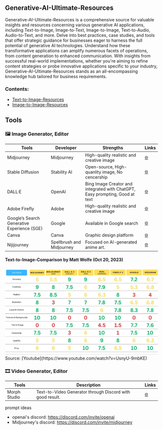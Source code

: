 ## Generative-AI-Ultimate-Resources

Generative-AI-Ultimate-Resources is a comprehensive source for valuable insights and resources concerning various generative AI applications, including Text-to-Image, Image-to-Text, Image-to-Image, Text-to-Audio, Audio-to-Text, and more. Delve into best practices, case studies, and tools that offer strategic guidance for businesses eager to harness the full potential of generative AI technologies. Understand how these transformative applications can amplify numerous facets of operations, from content generation to enhanced communication. With insights from successful real-world implementations, whether you're aiming to refine content strategies or probe innovative applications specific to your industry, Generative-AI-Ultimate-Resources stands as an all-encompassing knowledge hub tailored for business requirements.

### Contents:
- [Text-to-Image-Resources](https://github.com/jingwora/Generative-AI-Ultimate-Resources/blob/main/contents/Text-to-Image-Prompts-Resources.md)
- [Image-to-Image-Resources](https://github.com/jingwora/Generative-AI-Ultimate-Resources/blob/main/contents/Image-to-Image-Resources.md)

## Tools

### 🖼️ Image Generator, Editor

| **Tools** | **Developer** | **Strengths** | **Links** |
|-----|-----|-----|-----|
| Midjourney | Midjourney | High-quality realistic and creative image | [🌐](https://www.midjourney.com/) |
| Stable Diffusion | Stability AI |  Open-source, High-quanlity image, No cencership | [🌐](https://ja.stability.ai/stable-diffusion) |
| DALL·E | OpenAI | Bing Image Creator and integrated with ChatGPT, Easy prompting, Good at text  | [🌐](https://openai.com/dall-e-3) |
| Adobe Firefly | Adobe | High-quality realistic and creative image | [🌐](https://firefly.adobe.com/) |
| Google’s Search Generative Experience (SGE)  | Google  | Available in Google search | [🌐](https://firefly.adobe.com/) |
| Canva | Canva | Graphic design platform | [🌐](https://www.canva.com/ai-image-generator/) |
| Nijijourney | Spellbrush and Midjourney | Focused on AI-generated anime art. | [🌐](https://nijijourney.com/ja/) |

#### Text-to-Image-Comparison by Matt Wolfe (Oct 20, 2023)

<img src="https://github.com/jingwora/Generative-AI-Ultimate-Resources/blob/main/images/Generative-AI-Ultimate-Resources/Text-to-Image-Comparison.png?raw=true" width="900"/>
Source: [Youtube](https://www.youtube.com/watch?v=UsnyU-9mbKE)

### 🎞️ Video Generator, Editor

| **Tools** | **Description** | **Links** |
|-----|-----|-----|
| Morph Studio | Text-to-Video Generator through Discord with good result. | [🌐](https://www.morphstudio.xyz/) |

prompt ideas
- openai's discord: https://discord.com/invite/openai
- Midjourney's discord: https://discord.com/invite/midjourney






